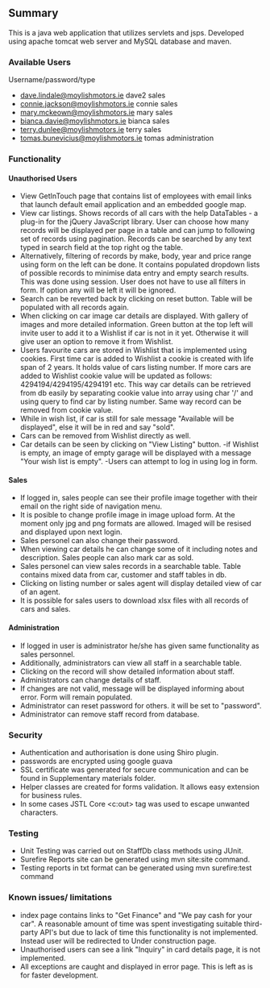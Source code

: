 ## Summary

This is a java web application that utilizes servlets and jsps. Developed using apache tomcat web server and MySQL database and maven.  

### Available Users
Username/password/type
- dave.lindale@moylishmotors.ie       dave2     sales
- connie.jackson@moylishmotors.ie     connie    sales
- mary.mckeown@moylishmotors.ie       mary      sales
- bianca.davie@moylishmotors.ie       bianca    sales
- terry.dunlee@moylishmotors.ie       terry     sales
- tomas.bunevicius@moylishmotors.ie   tomas     administration

### Functionality
#### Unauthorised Users
-	View GetInTouch page that contains list of employees with email links that launch default email application and an embedded google map.
-	View car listings. Shows records of all cars with the help DataTables - a plug-in for the jQuery JavaScript library. User can choose how many records will be displayed per page in a table and can jump to following set of records using pagination. Records can be searched by any text typed in search field at the top right og the table.
-	Alternatively, filtering of records by make, body, year and price range using form on the left can be done. It contains populated dropdown lists of possible records to minimise data entry and empty search results. This was done using session. User does not have to use all filters in form. If option any will be left it will be ignored.
-	Search can be reverted back by clicking on reset button. Table will be populated with all records again.
-	When clicking on car image car details are displayed. With gallery of images and more detailed information. Green button at the top left will invite user to add it to a Wishlist if car is not in it yet. Otherwise it will give user an option to remove it from Wishlist.
-	Users favourite cars are stored in Wishlist that is implemented using cookies. First time car is added to Wishlist a cookie is created with life span of 2 years. It holds value of cars listing number. If more cars are added to Wishlist cookie value will be updated as follows: 4294194/4294195/4294191 etc. This way car details can be retrieved from db easily by separating cookie value into array using char '/' and using query to find car by listing number. Same way record can be removed from cookie value.
-	While in wish list, if car is still for sale message "Available will be displayed", else it will be in red and say "sold".
-	Cars can be removed from Wishlist directly as well.
-	Car details can be seen by clicking on "View Listing" button. -if Wishlist is empty, an image of empty garage will be displayed with a message "Your wish list is empty". -Users can attempt to log in using log in form.
#### Sales 
-	If logged in, sales people can see their profile image together with their email on the right side of navigation menu.
-	It is posible to change profile image in image upload form. At the moment only jpg and png formats are allowed. Imaged will be resised and displayed upon next login.
-	Sales personel can also change their password.
-	When viewing car details he can change some of it including notes and description. Sales people can also mark car as sold.
-	Sales personel can view sales records in a searchable table. Table contains mixed data from car, customer and staff tables in db.
-	Clicking on listing number or sales agent will display detailed view of car of an agent.
-	It is possible for sales users to download xlsx files with all records of cars and sales.
#### Administration
-	If logged in user is administrator he/she has given same functionality as sales personnel.
-	Additionally, administrators can view all staff in a searchable table.
-	Clicking on the record will show detailed information about staff.
-	Administrators can change details of staff.
-	If changes are not valid, message will be displayed informing about error. Form will remain populated.
-	Administrator can reset password for others. it will be set to "password".
-	Administrator can remove staff record from database.
### Security
-	Authentication and authorisation is done using Shiro plugin.
-	passwords are encrypted using google guava
-	SSL certificate was generated for secure communication and can be found in Supplementary materials folder.
-	Helper classes are created for forms validation. It allows easy extension for business rules.
- In some cases JSTL Core <c:out> tag was used to escape unwanted characters.
### Testing 
- Unit Testing was carried out on StaffDb class methods using JUnit.
- Surefire Reports site can be generated using mvn site:site command. 
- Testing reports in txt format can be generated using mvn surefire:test command
### Known issues/ limitations
-	index page contains links to "Get Finance" and "We pay cash for your car". A reasonable amount of time was spent investigating suitable third-party API's but due to lack of time this functionality is not implemented. Instead user will be redirected to Under construction page.
-	Unauthorised users can see a link "Inquiry" in card details page, it is not implemented.
-	All exceptions are caught and displayed in error page. This is left as is for faster development.
